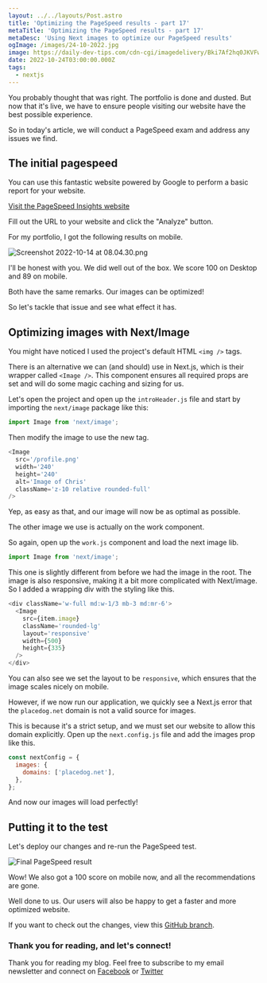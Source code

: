 ```yaml
---
layout: ../../layouts/Post.astro
title: 'Optimizing the PageSpeed results - part 17'
metaTitle: 'Optimizing the PageSpeed results - part 17'
metaDesc: 'Using Next images to optimize our PageSpeed results'
ogImage: /images/24-10-2022.jpg
image: https://daily-dev-tips.com/cdn-cgi/imagedelivery/Bki7Af2hq0JKVFw1XYYMQg/670a0f30-2025-4a20-0731-36c117368500
date: 2022-10-24T03:00:00.000Z
tags:
  - nextjs
---
```


You probably thought that was right. The portfolio is done and dusted.
But now that it's live, we have to ensure people visiting our website have the best possible experience.

So in today's article, we will conduct a PageSpeed exam and address any issues we find.

## The initial pagespeed

You can use this fantastic website powered by Google to perform a basic report for your website.

[Visit the PageSpeed Insights website](https://pagespeed.web.dev/)

Fill out the URL to your website and click the "Analyze" button.

For my portfolio, I got the following results on mobile.

![Screenshot 2022-10-14 at 08.04.30.png](https://cdn.hashnode.com/res/hashnode/image/upload/v1665727766345/lOBJvrOgW.png)

I'll be honest with you. We did well out of the box.
We score 100 on Desktop and 89 on mobile.

Both have the same remarks. Our images can be optimized!

So let's tackle that issue and see what effect it has.

## Optimizing images with Next/Image

You might have noticed I used the project's default HTML `<img />` tags.

There is an alternative we can (and should) use in Next.js, which is their wrapper called `<Image />`.
This component ensures all required props are set and will do some magic caching and sizing for us.

Let's open the project and open up the `introHeader.js` file and start by importing the `next/image` package like this:

```js
import Image from 'next/image';
```

Then modify the image to use the new tag.

```js
<Image
  src='/profile.png'
  width='240'
  height='240'
  alt='Image of Chris'
  className='z-10 relative rounded-full'
/>
```

Yep, as easy as that, and our image will now be as optimal as possible.

The other image we use is actually on the work component.

So again, open up the `work.js` component and load the next image lib.

```js
import Image from 'next/image';
```

This one is slightly different from before we had the image in the root.
The image is also responsive, making it a bit more complicated with Next/image. So I added a wrapping div with the styling like this.

```js
<div className='w-full md:w-1/3 mb-3 md:mr-6'>
  <Image
    src={item.image}
    className='rounded-lg'
    layout='responsive'
    width={500}
    height={335}
  />
</div>
```

You can also see we set the layout to be `responsive`, which ensures that the image scales nicely on mobile.

However, if we now run our application, we quickly see a Next.js error that the `placedog.net` domain is not a valid source for images.

This is because it's a strict setup, and we must set our website to allow this domain explicitly.
Open up the `next.config.js` file and add the images prop like this.

```js
const nextConfig = {
  images: {
    domains: ['placedog.net'],
  },
};
```

And now our images will load perfectly!

## Putting it to the test

Let's deploy our changes and re-run the PageSpeed test.

![Final PageSpeed result](https://cdn.hashnode.com/res/hashnode/image/upload/v1665727755954/YP7Nr3Qk2.png)

Wow! We also got a 100 score on mobile now, and all the recommendations are gone.

Well done to us. Our users will also be happy to get a faster and more optimized website.

If you want to check out the changes, view this [GitHub branch](https://github.com/rebelchris/next-portfolio/commits/part-16-next-image).

### Thank you for reading, and let's connect!

Thank you for reading my blog. Feel free to subscribe to my email newsletter and connect on [Facebook](https://www.facebook.com/DailyDevTipsBlog) or [Twitter](https://twitter.com/DailyDevTips1)
